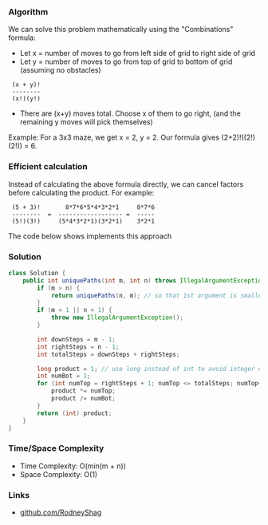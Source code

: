 ### Algorithm

We can solve this problem mathematically using the "Combinations" formula:

- Let x = number of moves to go from left side of grid to right side of grid
- Let y = number of moves to go from top of grid to bottom of grid (assuming no obstacles)

```
 (x + y)!  
 --------
 (x!)(y!)
```

- There are (x+y) moves total. Choose x of them to go right, (and the remaining y moves will pick themselves)

Example: For a 3x3 maze, we get x = 2, y = 2. Our formula gives (2+2)!((2!)(2!)) = 6.

### Efficient calculation

Instead of calculating the above formula directly, we can cancel factors before calculating the product. For example:

```
 (5 + 3)!       8*7*6*5*4*3*2*1     8*7*6
 --------  =  ------------------ =  -----
 (5!)(3!)     (5*4*3*2*1)(3*2*1)    3*2*1
```

The code below shows implements this approach

### Solution

```java
class Solution {
    public int uniquePaths(int m, int n) throws IllegalArgumentException {
        if (m > n) {
            return uniquePaths(n, m); // so that 1st argument is smaller, to improve runtime.
        }
        if (m < 1 || n < 1) {
            throw new IllegalArgumentException();
        }

        int downSteps = m - 1;
        int rightSteps = n - 1;
        int totalSteps = downSteps + rightSteps;

        long product = 1; // use long instead of int to avoid integer overflow
        int numBot = 1;
        for (int numTop = rightSteps + 1; numTop <= totalSteps; numTop++, numBot++) {
            product *= numTop;
            product /= numBot;
        }
        return (int) product;
    }
}
```

### Time/Space Complexity

-  Time Complexity: O(min(m + n))
- Space Complexity: O(1)

### Links

- [github.com/RodneyShag](https://github.com/RodneyShag)
